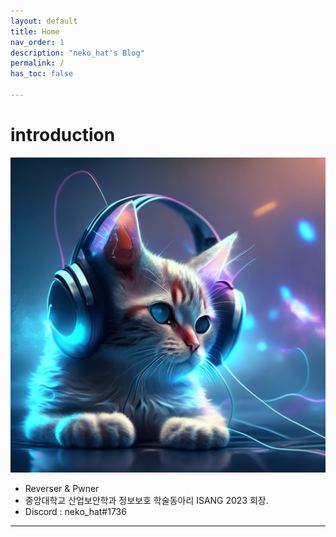```yaml
---
layout: default
title: Home
nav_order: 1
description: "neko_hat's Blog"
permalink: /
has_toc: false

---
```


# introduction

![avatar](/assets/images/neko_hat.png)
- Reverser & Pwner
- 중앙대학교 산업보안학과 정보보호 학술동아리 ISANG 2023 회장.
- Discord : neko_hat#1736

---
